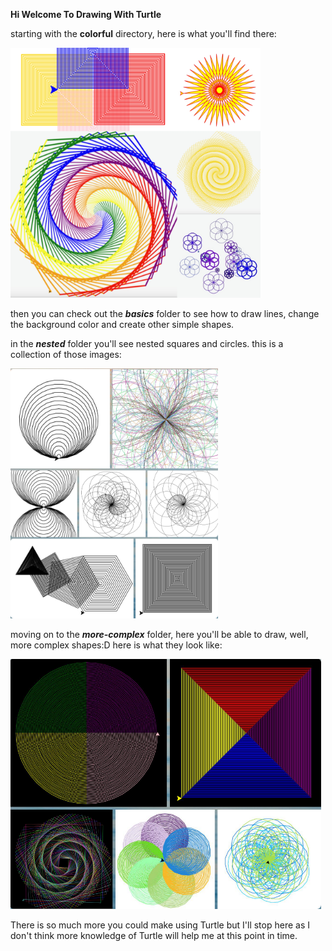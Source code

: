 <b>Hi Welcome To Drawing With Turtle</b>

starting with the <b>colorful</b> directory, here is what you'll find there:

<img src="./colorful.jpg?raw=true" height="400">

then you can check out the <b>_basics_</b> folder to see how to draw lines, change the background color and create other simple shapes.

in the <b>_nested_</b> folder you'll see nested squares and circles.
this is a collection of those images:

<img src="./nested.png?raw=true" height="400">

moving on to the <b>_more-complex_</b> folder, here you'll be able to draw, well, more complex shapes:D
here is what they look like:

<img src="./complex.png?raw=true" height="400">

There is so much more you could make using Turtle but I'll stop here as I don't think more knowledge of Turtle will help me at this point in time. 